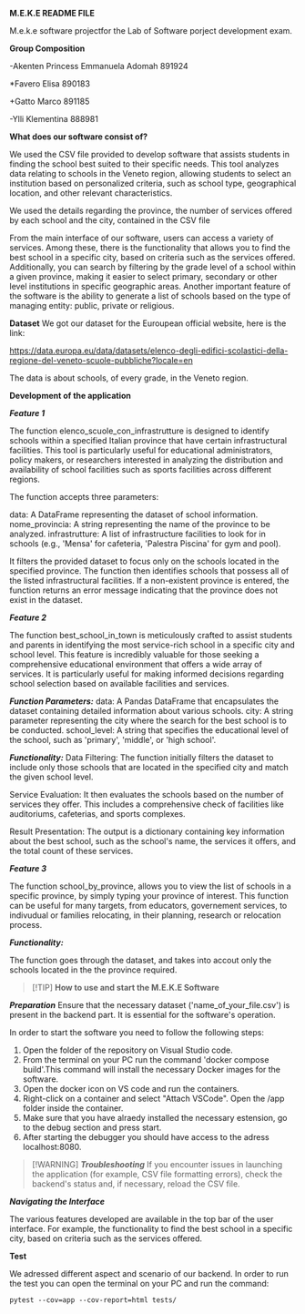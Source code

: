 **M.E.K.E README FILE**

M.e.k.e software projectfor the Lab of Software porject development exam.

**Group Composition**

-Akenten Princess Emmanuela Adomah 891924 

*Favero Elisa 890183 

+Gatto Marco 891185

-Ylli Klementina 888981


**What does our software consist of?**

We used the CSV file provided to develop software that assists students in finding the school best suited to their specific needs. This tool analyzes data relating to schools in the Veneto region, allowing students to select an institution based on personalized criteria, such as school type, geographical location, and other relevant characteristics.

We used the details regarding the province, the number of services offered by each school and the city, contained in the CSV file

From the main interface of our software, users can access a variety of services. Among these, there is the functionality that allows you to find the best school in a specific city, based on criteria such as the services offered. Additionally, you can search by filtering by the grade level of a school within a given province, making it easier to select primary, secondary or other level institutions in specific geographic areas.
Another important feature of the software is the ability to generate a list of schools based on the type of managing entity: public, private or religious. 

**Dataset**
We got our dataset for the Euroupean official website, here is the link:

https://data.europa.eu/data/datasets/elenco-degli-edifici-scolastici-della-regione-del-veneto-scuole-pubbliche?locale=en

The data is about schools, of every grade, in the Veneto region.


**Development of the application**

***Feature 1***

The function elenco_scuole_con_infrastrutture is designed to identify schools within a specified Italian province that have certain infrastructural facilities. This tool is particularly useful for educational administrators, policy makers, or researchers interested in analyzing the distribution and availability of school facilities such as sports facilities across different regions.

The function accepts three parameters:

data: A DataFrame representing the dataset of school information.
nome_provincia: A string representing the name of the province to be analyzed.
infrastrutture: A list of infrastructure facilities to look for in schools (e.g., 'Mensa' for cafeteria, 'Palestra Piscina' for gym and pool).

It filters the provided dataset to focus only on the schools located in the specified province.
The function then identifies schools that possess all of the listed infrastructural facilities.
If a non-existent province is entered, the function returns an error message indicating that the province does not exist in the dataset.


***Feature 2***

The function best_school_in_town is meticulously crafted to assist students and parents in identifying the most service-rich school in a specific city and school level. This feature is incredibly valuable for those seeking a comprehensive educational environment that offers a wide array of services. It is particularly useful for making informed decisions regarding school selection based on available facilities and services.

***Function Parameters:***
data: A Pandas DataFrame that encapsulates the dataset containing detailed information about various schools.
city: A string parameter representing the city where the search for the best school is to be conducted.
school_level: A string that specifies the educational level of the school, such as 'primary', 'middle', or 'high school'.

***Functionality:***
Data Filtering: The function initially filters the dataset to include only those schools that are located in the specified city and match the given school level.

Service Evaluation: It then evaluates the schools based on the number of services they offer. This includes a comprehensive check of facilities like auditoriums, cafeterias, and sports complexes.

Result Presentation: The output is a dictionary containing key information about the best school, such as the school's name, the services it offers, and the total count of these services.


***Feature 3***

The function school_by_province, allows you to view the list of schools in a specific province, by simply typing your province of interest.
This function can be useful for many targets, from educators, governement services, to indivudual or families relocating, in their planning, research or relocation process.

***Functionality:***

The function goes through the dataset, and takes into accout only the schools located in the the province required.

> [!TIP] **How to use and start the M.E.K.E Software**

***Preparation***
Ensure that the necessary dataset ('name_of_your_file.csv') is present in the backend part. It is essential for the software's operation.

In order to start the software you need to follow the following steps:

1. Open the folder of the repository on Visual Studio code.
1. From the terminal on your PC run the command 'docker compose build'.This command will install the necessary Docker images for the software.
1. Open the docker icon on VS code and run the containers.
1. Right-click on a container and select "Attach VSCode". Open the /app folder inside the container.
1. Make sure that you have alraedy installed the necessary estension, go to the debug section and press start.
1. After starting the debugger you should have access to the adress localhost:8080.


> [!WARNING] ***Troubleshooting***
If you encounter issues in launching the application (for example, CSV file formatting errors), check the backend's status and, if necessary, reload the CSV file.

***Navigating the Interface***

The various features developed are available in the top bar of the user interface. For example, the functionality to find the best school in a specific city, based on criteria such as the services offered.

**Test**

We adressed different aspect and scenario of our backend.
In order to run the test you can open the terminal on your PC and run the command: 

`pytest --cov=app --cov-report=html tests/`